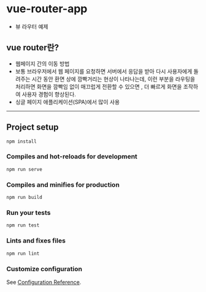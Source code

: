 # vue-router-app
- 뷰 라우터 예제

## vue router란?
- 웹페이지 간의 이동 방법
- 보통 브라우저에서 웹 페이지를 요청하면 서버에서 응답을 받아 다시 사용자에게 돌려주는 시간 동안 환면 상에 깜빡거리는 현상이 나타나는데,  이런 부분을 라우팅을 처리하면 화면을 깜빡임 없이 매끄럽게 전환할 수 있으면 , 더 빠르게 화면을 조작하여 사용자 경험이 향상된다.
- 싱글 페이지 애플리케이션(SPA)에서 많이 사용

-------------------------------------
## Project setup
```
npm install
```

### Compiles and hot-reloads for development
```
npm run serve
```

### Compiles and minifies for production
```
npm run build
```

### Run your tests
```
npm run test
```

### Lints and fixes files
```
npm run lint
```

### Customize configuration
See [Configuration Reference](https://cli.vuejs.org/config/).
